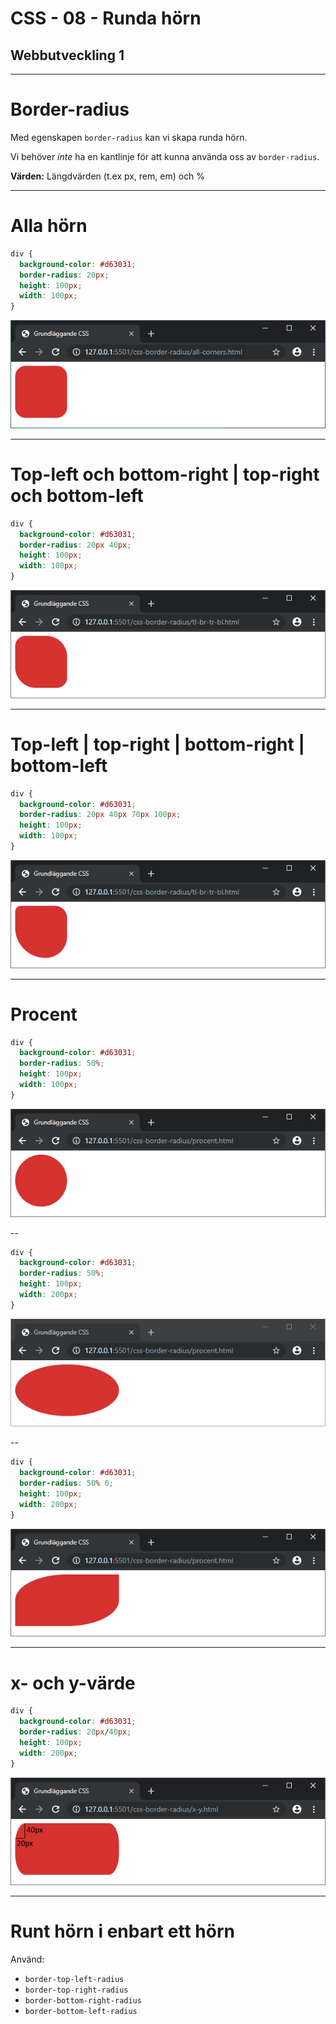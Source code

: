 # CSS - 08 - Runda hörn

## Webbutveckling 1

---

# Border-radius

Med egenskapen `border-radius` kan vi skapa runda hörn.

Vi behöver *inte* ha en kantlinje för att kunna använda oss av `border-radius`.

**Värden:** Längdvärden (t.ex px, rem, em) och %

---

# Alla hörn

```css
div {
  background-color: #d63031;
  border-radius: 20px;
  height: 100px;
  width: 100px;
}
```

![bild](images/css-br-1.PNG)

---

# Top-left och bottom-right | top-right och bottom-left 

```css
div {
  background-color: #d63031;
  border-radius: 20px 40px;
  height: 100px;
  width: 100px;
}
```

![bild](images/css-br-2.PNG)

---

# Top-left | top-right | bottom-right | bottom-left

```css
div {
  background-color: #d63031;
  border-radius: 20px 40px 70px 100px;
  height: 100px;
  width: 100px;
}
```

![bild](images/css-br-3.PNG)

---

# Procent

```css
div {
  background-color: #d63031;
  border-radius: 50%;
  height: 100px;
  width: 100px;
}
```

![bild](images/css-br-4.PNG)

--

```css
div {
  background-color: #d63031;
  border-radius: 50%;
  height: 100px;
  width: 200px;
}
```

![bild](images/css-br-5.PNG)

--

```css
div {
  background-color: #d63031;
  border-radius: 50% 0;
  height: 100px;
  width: 200px;
}
```

![bild](images/css-br-6.PNG)

---

# x- och y-värde


```css
div {
  background-color: #d63031;
  border-radius: 20px/40px;
  height: 100px;
  width: 200px;
}
```

![bild](images/css-br-7.PNG)

---

# Runt hörn i enbart ett hörn

Använd:
  * `border-top-left-radius`
  * `border-top-right-radius`
  * `border-bottom-right-radius`
  * `border-bottom-left-radius`
